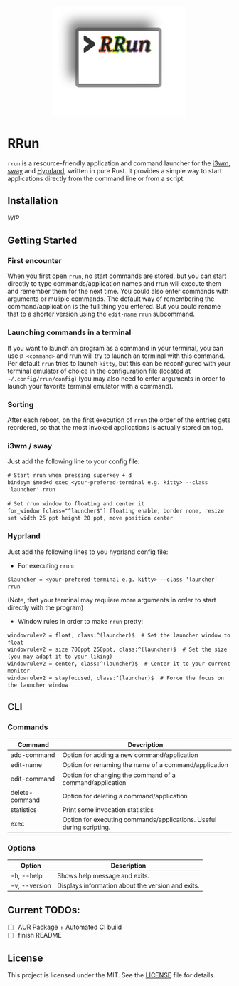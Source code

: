 <p align="center">
  <img src="https://raw.githubusercontent.com/f-str/rrun/main/img/rrun_icon.png" alt="RRun icon"/>
</p>

# RRun

`rrun` is a resource-friendly application and command launcher for the [i3wm](https://i3wm.org/), [sway](https://swaywm.org/) and [Hyprland](https://hyprland.org/), written in pure Rust. 
It provides a simple way to start applications directly from the command line or from a script.

## Installation

_WIP_

## Getting Started

### First encounter
When you first open `rrun`, no start commands are stored, but you can start directly to type commands/application names and rrun will execute them and remember them for the next time. 
You could also enter commands with arguments or muliple commands.
The default way of remembering the command/application is the full thing you entered.
But you could rename that to a shorter version using the `edit-name` `rrun` subcommand.


### Launching commands in a terminal
If you want to launch an program as a command in your terminal, you can use `@ <command>` and rrun will try to launch an terminal with this command. Per default `rrun` tries to launch `kitty`, but this can be reconfigured with your terminal emulator of choice in the configuration file (located at `~/.config/rrun/config`) (you may also need to enter arguments in order to launch your favorite terminal emulator with a command). 

### Sorting
After each reboot, on the first execution of `rrun` the order of the entries gets reordered, so that the most invoked applications is actually stored on top.

### i3wm / sway

Just add the following line to your config file:

```
# Start rrun when pressing superkey + d
bindsym $mod+d exec <your-prefered-terminal e.g. kitty> --class 'launcher' rrun

# Set rrun window to floating and center it
for_window [class="^launcher$"] floating enable, border none, resize set width 25 ppt height 20 ppt, move position center
```

### Hyprland

Just add the following lines to you hyprland config file:

- For executing `rrun`:
```
$launcher = <your-prefered-terminal e.g. kitty> --class 'launcher' rrun
```
(Note, that your terminal may requiere more arguments in order to start directly with the program)

- Window rules in order to make `rrun` pretty:
```
windowrulev2 = float, class:^(launcher)$  # Set the launcher window to float
windowrulev2 = size 700ppt 250ppt, class:^(launcher)$  # Set the size (you may adapt it to your liking)
windowrulev2 = center, class:^(launcher)$  # Center it to your current monitor
windowrulev2 = stayfocused, class:^(launcher)$  # Force the focus on the launcher window
```


## CLI

### Commands


| Command        | Description                                                                             |
| -------------- |-----------------------------------------------------------------------------------------|
| add-command    | Option for adding a new command/application                                             |
| edit-name      | Option for renaming the name of a command/application                                   |
| edit-command   | Option for changing the command of a command/application                                |
| delete-command | Option for deleting a command/application                                               |
| statistics     | Print some invocation statistics                                                        |
| exec           | Option for executing commands/applications. Useful during scripting.                    |

### Options


| Option        | Description                                       |
| ------------- | ------------------------------------------------- |
| -h, --help    | Shows help message and exits.                     |
| -v, --version | Displays information about the version and exits. |


## Current TODOs:

- [ ]  AUR Package + Automated CI build
- [ ]  finish README

## License

This project is licensed under the MIT. See the [LICENSE](LICENSE) file for details.
